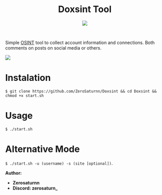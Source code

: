 <h1 align="center">Doxsint Tool</h1>

<p align="center">
    <img src="https://github.com/ZeroSaturnn/Doxsint/blob/main/src/img.png">
</p>

<br>

Simple [OSINT](https://www.recordedfuture.com/blog/open-source-intelligence-definition) tool to collect account information and connections. Both comments on posts on social media or others.

<img src="https://raw.githubusercontent.com/ZeroSaturnn/Doxsint/main/src/demo.gif"><br>

# Instalation
`$ git clone https://github.com/ZeroSaturnn/Doxsint && cd Doxsint && chmod +x start.sh`

# Usage
`$ ./start.sh`

# Alternative Mode
`$ ./start.sh -u (username) -s (site [optional])`.

**Author:**

- **Zerosaturnn**
- **Discord: zerosaturn_**
